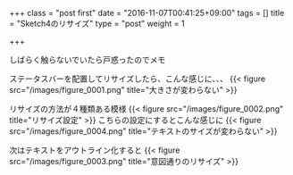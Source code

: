 +++
class = "post first"
date = "2016-11-07T00:41:25+09:00"
tags = []
title = "Sketch4のリサイズ"
type = "post"
weight = 1

+++

しばらく触らないでいたら戸惑ったのでメモ

ステータスバーを配置してリサイズしたら、こんな感じに、、、
{{< figure src="/images/figure_0001.png" title="大きさが変わらない" >}}

リサイズの方法が４種類ある模様
{{< figure src="/images/figure_0002.png" title="リサイズ設定" >}}
こちらの設定にするとこんな感じに
{{< figure src="/images/figure_0004.png" title="テキストのサイズが変わらない" >}}

次はテキストをアウトライン化すると
{{< figure src="/images/figure_0003.png" title="意図通りのリサイズ" >}}
